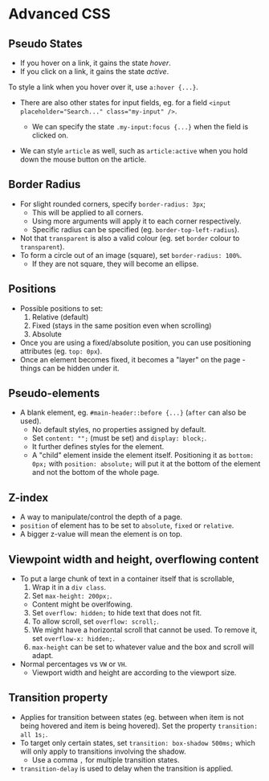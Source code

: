 # Advanced CSS

## Pseudo States
- If you hover on a link, it gains the state *hover*.
- If you click on a link, it gains the state *active*.

To style a link when you hover over it, use `a:hover {...}`.

- There are also other states for input fields, eg. for a field `<input placeholder="Search..." class="my-input" />`.
  - We can specify the state `.my-input:focus {...}` when the field is clicked on.

- We can style `article` as well, such as `article:active` when you hold down the mouse button on the article.

## Border Radius
- For slight rounded corners, specify `border-radius: 3px`;
  - This will be applied to all corners.
  - Using more arguments will apply it to each corner respectively.
  - Specific radius can be specified (eg. `border-top-left-radius`).
- Not that `transparent` is also a valid colour (eg. set `border` colour to `transparent`).
- To form a circle out of an image (square), set `border-radius: 100%`.
  - If they are not square, they will become an ellipse.

## Positions
- Possible positions to set:
  1. Relative (default)
  2. Fixed (stays in the same position even when scrolling)
  3. Absolute
- Once you are using a fixed/absolute position, you can use positioning attributes (eg. `top: 0px`).
- Once an element becomes fixed, it becomes a "layer" on the page - things can be hidden under it.

## Pseudo-elements
- A blank element, eg. `#main-header::before {...}` (`after` can also be used).
  - No default styles, no properties assigned by default.
  - Set `content: "";` (must be set) and `display: block;`.
  - It further defines styles for the element.
  - A "child" element inside the element itself. Positioning it as `bottom: 0px;` with `position: absolute;` will put it at the bottom of the element and not the bottom of the whole page.

## Z-index
- A way to manipulate/control the depth of a page.
- `position` of element has to be set to `absolute`, `fixed` or `relative`.
- A bigger z-value will mean the element is on top.

## Viewpoint width and height, overflowing content
- To put a large chunk of text in a container itself that is scrollable,
  1. Wrap it in a `div class`.
  2. Set `max-height: 200px;`.
   - Content might be overlfowing.
  3. Set `overflow: hidden;` to hide text that does not fit.
  4. To allow scroll, set `overflow: scroll;`.
  5. We might have a horizontal scroll that cannot be used. To remove it, set `overflow-x: hidden;`.
  6. `max-height` can be set to whatever value and the box and scroll will adapt.
- Normal percentages vs `VW` or `VH`.
  - Viewport width and height are according to the viewport size.

## Transition property
- Applies for transition between states (eg. between when item is not being hovered and item is being hovered).
    Set the property `transition: all 1s;`.
- To target only certain states, set `transition: box-shadow 500ms;` which will only apply to transitions involving the shadow.
  - Use a comma `,` for multiple transition states.
- `transition-delay` is used to delay when the transition is applied.